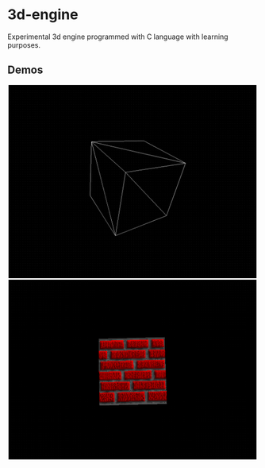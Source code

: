 # 3d-engine

Experimental 3d engine programmed with C language with learning purposes.

## Demos

<div align="center"><img src="/docs/demo_01.gif" width="500px"/></div>

<div align="center"><img src="/docs/demo_02.gif" width="500px"/></div>
<!--<div align="center"><img src="/docs/demo_03.gif" width="500px"/></div>-<>

<div align="center"><img src="/docs/demo_04.gif" width="500px"/></div>

## Temas de estudio

- Buffer de color ☑️
- Vectores y puntos ☑️
- Proyección de puntos ☑️
- Transformaciones lineares ☑️
- Triángulos y vértices ☑️
- Dibujo de líneas ☑️
- Importación de ficheros OBJ ☑️
- Operaciones con vectores ☑️
- Rasterización de triángulos ☑️
- Matrices ☑️
- Transformaciones de matrices 3D ☑️
- Luz y sombreado ☑️
- Mapeado de texturas ☑️
- Interpolación de perspectiva ☑️
- Decodificación de imágenes PNG ☑️
- Importación de ficheros OBJ con texturas ☑️
- Z-Buffer ☑️
- Cámara LookAt ☑️
- Cámara FPS ☑️
- Clipping
- Múltiples mallas
- Refactorización
